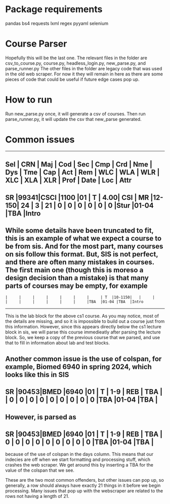 # Package requirements
pandas
bs4
requests
lxml
regex
pyyaml
selenium

# Course Parser
Hopefully this will be the last one.
The relevant files in the folder are csv_to_course.py, course.py, headless_login.py, new_parse.py, and parse_runner.py
The other files in the folder are legacy code that was used in the old web scraper. For now it they will remain in here as there are some pieces of code that could be useful if future edge cases pop up.

# How to run
Run new_parse.py once, it will generate a csv of courses. Then run parse_runner.py, it will update the csv that new_parse generated.
# Common issues

------------------------------------------------------------------------------------------------------------------------------------------
Sel | CRN | Maj | Cod | Sec | Cmp | Crd | Nme | Dys | Tme | Cap | Act | Rem | WLC | WLA | WLR | XLC | XLA | XLR | Prof | Date | Loc | Attr
------------------------------------------------------------------------------------------------------------------------------------------
SR  |99341|CSCI |1100 |01   | T   | 4.00| CSI | MR  |12-150| 24 | 3   | 21  | 0   | 0   | 0   | 0   | 0   | 0   |Stur  |01-04 |TBA  |Intro
------------------------------------------------------------------------------------------------------------------------------------------
While some details have been truncated to fit, this is an example of what we expect a course to be from sis. And for the most part, many courses on sis follow this format.
But, SIS is not perfect, and there are often many mistakes in courses.
The first main one (though this is moreso a design decision than a mistake) is that many parts of courses may be empty, for example
------------------------------------------------------------------------------------------------------------------------------------------
    |     |     |     |     |     |     |     | T  |10-1150|   |     |    |     |     |     |     |     |     |TBA  |01-04 |TBA  |Intro
------------------------------------------------------------------------------------------------------------------------------------------
This is the lab block for the above cs1 course. As you may notice, most of the details are missing, and so it is impossible to build out a course just from this information. 
However, since this appears directly below the cs1 lecture block in sis, we will parse this course immedieatly after parsing the lecture block.
So, we keep a copy of the previous course that we parsed, and use that to fill in information about lab and test blocks.

Another common issue is the use of colspan, for example, Biomed 6940 in spring 2024, which looks like this in SIS
------------------------------------------------------------------------------------------------------------------------------------------
SR  |90453|BMED |6940 |01   | T   | 1-9 | REB | TBA  |     | 0 | 0   | 0  | 0   | 0   | 0   | 0   | 0   | 0   |TBA  |01-04 |TBA  |
------------------------------------------------------------------------------------------------------------------------------------------
However, is parsed as 
------------------------------------------------------------------------------------------------------------------------------------------
SR  |90453|BMED |6940 |01   | T   | 1-9 | REB | TBA       | 0 | 0   | 0  | 0   | 0   | 0   | 0   | 0   | 0   |TBA  |01-04 |TBA  |
-----------------------------------------------------------------------------------------------------------------------------------------
because of the use of colspan in the days column. This means that our indecies are off when we start formatting and processing stuff, which crashes the web scraper. We get around this by inserting a TBA for the value of the colspan that we see.

These are the two most common offenders, but other issues can pop up, so generally, a row should always have exactly 21 things in it before we begin processing. Many issues that pop up with the webscraper are related to the rows not having a length of 21.